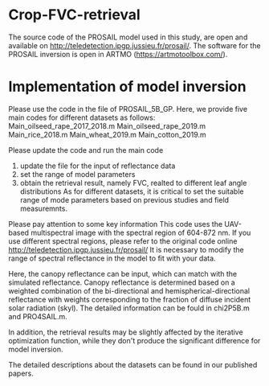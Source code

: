 # Crop-FVC-retrieval
The source code of the PROSAIL model used in this study, are open and available on http://teledetection.ipgp.jussieu.fr/prosail/. 
The software for the PROSAIL inversion is open in ARTMO (https://artmotoolbox.com/).


# Implementation of model inversion
Please use the code in the file of PROSAIL_5B_GP.
Here, we provide five main codes for different datasets as follows:
Main_oilseed_rape_2017_2018.m
Main_oilseed_rape_2019.m
Main_rice_2018.m
Main_wheat_2019.m
Main_cotton_2019.m

Please update the code and run the main code
1. update the file for the input of reflectance data
2. set the range of model parameters
3. obtain the retrieval result, namely FVC, realted to different leaf angle distributions
As for different datasets, it is critical to set the suitable range of mode parameters based on previous studies and field measuremnts.

Please pay attention to some key information
This code uses the UAV-based multispectral image with the spectral region of 604-872 nm.
If you use different spectral regions, please refer to the original code online http://teledetection.ipgp.jussieu.fr/prosail/
It is necessary to modify the range of spectral reflectance in the model to fit with your data.

Here, the canopy reflectance can be input, which can match with the simulated reflectance.
Canopy reflectance is determined based on a weighted combination of the bi-directional and hemispherical-directional reflectance with weights corresponding to the fraction of diffuse incident solar radiation (skyl).
The detailed information can be fould in chi2P5B.m and PRO4SAIL.m.

In addition, the retrieval results may be slightly affected by the iterative optimization function, 
while they don't produce the significant difference for model inversion.

The detailed descriptions about the datasets can be found in our published papers.
